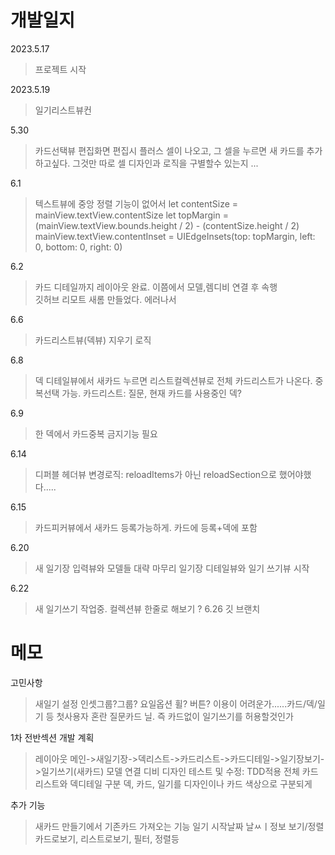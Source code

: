 




#  개발일지

2023.5.17
>프로젝트 시작
>

2023.5.19
> 일기리스트뷰컨

5.30
> 카드선택뷰 편집화면
> 편집시 플러스 셀이 나오고, 그 셀을 누르면 새 카드를 추가하고싶다. 그것만 따로 셀 디자인과 로직을 구별할수 있는지 ...

6.1
> 텍스트뷰에 중앙 정렬 기능이 없어서 
        let contentSize = mainView.textView.contentSize
        let topMargin = (mainView.textView.bounds.height / 2) - (contentSize.height / 2)
        mainView.textView.contentInset = UIEdgeInsets(top: topMargin, left: 0, bottom: 0, right: 0)
>

6.2
>카드 디테일까지 레이아웃 완료. 
>이쯤에서 모델,렘디비 연결 후 속행        
> 깃허브 리모트 새롬 만들었다. 에러나서
    
6.6
>카드리스트뷰(덱뷰) 지우기 로직 

6.8
> 덱 디테일뷰에서 새카드 누르면 리스트컬렉션뷰로 전체 카드리스트가 나온다. 중복선택 가능. 
> 카드리스트: 질문, 현재 카드를 사용중인 덱?

6.9
> 한 덱에서 카드중복 금지기능 필요   


6.14
> 디퍼블 헤더뷰 변경로직: reloadItems가 아닌 reloadSection으로 했어야했다.....

6.15
> 카드피커뷰에서 새카드 등록가능하게. 카드에 등록+덱에 포함

6.20
> 새 일기장 입력뷰와 모델들 대략 마무리
> 일기장 디테일뷰와 일기 쓰기뷰 시작

6.22
> 새 일기쓰기 작업중. 컬렉션뷰 한줄로 해보기
?
6.26
>깃 브랜치
       
       
       
    
# 메모

고민사항
> 새일기 설정 인셋그룹?그룹?
>요일옵션 휠? 버튼?
> 이용이 어려운가......카드/덱/일기 등 첫사용자 혼란
> 질문카드 닐. 즉 카드없이 일기쓰기를 허용할것인가


1차 전반섹션 개발 계획
> 레이아웃
> 메인->새일기장->덱리스트->카드리스트->카드디테일->일기장보기->일기쓰기(새카드)
> 모델 연결
> 디비
> 디자인 
> 테스트 및 수정: TDD적용
> 전체 카드리스트와 덱디테일 구분
>덱, 카드, 일기를 디자인이나 카드 색상으로 구분되게

추가 기능
>새카드 만들기에서 기존카드 가져오는 기능
>일기 시작날짜
>날ㅆㅣ정보
>보기/정렬 카드로보기, 리스트로보기, 필터, 정렬등
